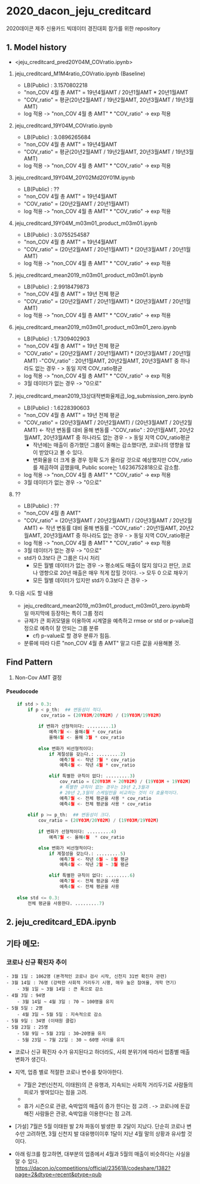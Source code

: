 # 2020_dacon_jeju_creditcard
2020데이콘 제주 신용카드 빅데이터  경진대회 참가를 위한 repository

## 1. Model history
* <jeju_creditcard_pred20Y04M_COVratio.ipynb>

1. jeju_creditcard_M1M4ratio_COVratio.ipynb (Baseline)
    - LB(Public) : 3.1570802218
    - "non_COV 4월 총 AMT" = 19년4월AMT / 20년1월AMT * 20년1월AMT
    - "COV_ratio" = 평균(20년2월AMT / 19년2월AMT, 20년3월AMT / 19년3월AMT)
    - log 적용 ->  "non_COV 4월 총 AMT" * "COV_ratio" -> exp 적용
    
2. jeju_creditcard_19Y04M_COVratio.ipynb
    - LB(Public) : 3.0896265684
    - "non_COV 4월 총 AMT" = 19년4월AMT
    - "COV_ratio" = 평균(20년2월AMT / 19년2월AMT, 20년3월AMT / 19년3월AMT)
    - log 적용 ->  "non_COV 4월 총 AMT" * "COV_ratio" -> exp 적용

3. jeju_creditcard_19Y04M_20Y02Md20Y01M.ipynb
    - LB(Public) : ??
    - "non_COV 4월 총 AMT" = 19년4월AMT
    - "COV_ratio" = (20년2월AMT / 20년1월AMT)
    - log 적용 ->  "non_COV 4월 총 AMT" * "COV_ratio" -> exp 적용

4. jeju_creditcard_19Y04M_m03m01_product_m03m01.ipynb
    - LB(Public) : 3.0755254587
    - "non_COV 4월 총 AMT" = 19년4월AMT
    - "COV_ratio" = (20년2월AMT / 20년1월AMT) * (20년3월AMT / 20년1월AMT)
    - log 적용 ->  "non_COV 4월 총 AMT" * "COV_ratio" -> exp 적용

5. jeju_creditcard_mean2019_m03m01_product_m03m01.ipynb
    - LB(Public) : 2.9918479873
    - "non_COV 4월 총 AMT" = 19년 전체 평균
    - "COV_ratio" = (20년2월AMT / 20년1월AMT) * (20년3월AMT / 20년1월AMT)
    - log 적용 ->  "non_COV 4월 총 AMT" * "COV_ratio" -> exp 적용

6. jeju_creditcard_mean2019_m03m01_product_m03m01_zero.ipynb
    - LB(Public) : 1.7309402903
    - "non_COV 4월 총 AMT" = 19년 전체 평균
    - "COV_ratio" = (20년2월AMT / 20년1월AMT) * (20년3월AMT / 20년1월AMT)
        -"COV_ratio" : 20년1월AMT, 20년2월AMT, 20년3월AMT 중 하나라도 없는 경우 - > 동일 지역 COV_ratio평균
    - log 적용 ->  "non_COV 4월 총 AMT" * "COV_ratio" -> exp 적용
    - 3월 데이터가 없는 경우 -> "0으로"


7. jeju_creditcard_mean2019_13상대적변화율제곱_log_submission_zero.ipynb
    - LB(Public) : 1.6228390603
    - "non_COV 4월 총 AMT" = 19년 전체 평균
    - "COV_ratio" = (20년3월AMT / 20년2월AMT) / (20년3월AMT / 20년2월AMT) <-  작년 변동률 대비 올해 변동률
        -"COV_ratio" : 20년1월AMT, 20년2월AMT, 20년3월AMT 중 하나라도 없는 경우 - > 동일 지역 COV_ratio평균
        - 작년에는 매출이 증가했던 그룹이 올해는 감소했다면, 코로나의 영향을 많이 받았다고 볼 수 있다.  
        - 변화율을 더 크게 줄 경우 정확 도가 올라갈 것으로 예상했지만 COV_ratio를 제곱하여 곱했을때, Public score는 1.6236752818으로 감소함.
    - log 적용 ->  "non_COV 4월 총 AMT" * "COV_ratio" -> exp 적용
    - 3월 데이터가 없는 경우 -> "0으로"

8. ??
    - LB(Public) : ??
    - "non_COV 4월 총 AMT"
    - "COV_ratio" = (20년3월AMT / 20년2월AMT) / (20년3월AMT / 20년2월AMT) <-  작년 변동률 대비 올해 변동률
        -"COV_ratio" : 20년1월AMT, 20년2월AMT, 20년3월AMT 중 하나라도 없는 경우 - > 동일 지역 COV_ratio평균
    - log 적용 ->  "non_COV 4월 총 AMT" * "COV_ratio" -> exp 적용
    - 3월 데이터가 없는 경우 -> "0으로"
    - std가 0.3보다 큰 그룹은 다시 처리
        - 모든 월별 데이터가 없는 경우 -> 평소에도 매출이 많지 않다고 판단, 코로나 영향으로 20년 매출은 매우 적게 잡힐 것이다. -> 모두 0 으로 채우기
        - 모든 월별 데이터가 있지만 std가 0.3보다 큰 경우 -> 


7. 다음 시도 할 내용
    - jeju_creditcard_mean2019_m03m01_product_m03m01_zero.ipynb파일 마지막에 등장하는 특이 그룹 정리
    - 규제가 큰 회귀모델을 이용하여 시계열을 예측하고 rmse or std or p-value검정으로 예측이 잘 안되는 그룹 분류
        - cf) p-value로 할 경우 분류가 힘듬.
    - 분류에 따라 다른 "non_COV 4월 총 AMT" 말고 다른 값을 사용해볼 것.

## Find Pattern
1. Non-Cov AMT 결정
#### Pseudocode
```python
    if std > 0.3:
        if p < p_th:  ## 변동성이 적다.
             cov_ratio = (20Y03M/20Y02M) / (19Y03M/19Y02M)
                
            if 변화가 선형적이다: .........1)
                예측7월 <- 올해4월 * cov_ratio
                올해4월 <- 올해 3월 * cov_ratio
                
            else 변화가 비선형적이다:
                if 계절성을 갖는다.: .........2)
                    예측7월 <- 작년 7월 * cov_ratio
                    예측4월 <- 작년 4월 * cov_ratio

                elif 특별한 규칙이 없다: .........3)
                    cov_ratio = (20Y03M + 20Y02M) / (19Y03M + 19Y02M)
                    # 특별한 규칙이 없는 경우는 19년 2,3월과
                    # 20년 2,3월의 스케일만을 비교하는 것이 더 효율적이다.
                    예측7월 <- 전체 평균을 사용 * cov_ratio
                    예측4월 <- 전체 평균을 사용 * cov_ratio
                    
        elif p >= p_th:  ## 변동성이 크다.
            cov_ratio = (20Y03M/20Y02M) / (19Y03M/19Y02M)
            
            if 변화가 선형적이다: .........4)
                예측7월 <- 올해4월  * cov_ratio

            else 변화가 비선형적이다:
                if 계절성을 갖는다.: .........5)
                    예측7월 <- 작년 6월 ~ 8월 평균
                    예측4월 <- 작년 2월 ~ 3월 평균

                elif 특별한 규칙이 없다: .........6)
                    예측7월 <- 전체 평균을 사용
                    예측4월 <- 전체 평균을 사용
            
    else std <= 0.3:
        전체 평균을 사용한다. .........7)
```




## 2. jeju_creditcard_EDA.ipynb


## 기타 메모:
### 코로나 신규 확진자 추이
    - 3월 1일 : 1062명 (본격적인 코로나 검사 시작, 신천지 31번 확진자 관련)
    - 3월 14일 : 76명 (강력한 사회적 거리두기 시행, 매우 높은 참여율, 개학 연기)
        - 3월 1일 ~ 3월 14일 : 큰 폭으로 감소
    - 4월 3일 : 94명
        - 3월 14일 ~ 4월 3일 : 70 ~ 100명을 유지
    - 5월 5일 : 2명
        - 4월 3일 ~ 5월 5일 : 지속적으로 감소
    - 5월 9일 : 34명 (이태원 클럽)
    - 5월 23일 : 25명 
        - 5월 9일 ~ 5월 23일 : 30~20명을 유지
        - 5월 23일 ~ 7월 22일 : 30 ~ 60명 사이를 유지


* 코로나 신규 확진자 수가 유지된다고 하더라도, 사회 분위기에 따라서 업종별 매출 변화가 생긴다.
* 지역, 업종 별로 적절한 코로나 변수를 찾아야한다.
    - 7월은 2번(신천지, 이태원)의 큰 유행과, 지속되는 사회적 거리두기로 사람들의 피로가 쌓여있다는 점을 고려.
    - 
    - 휴가 시즌으로 관광, 숙박업의 매출이 증가 한다는 점 고려 .
        -> 코로나에 둔감해진 사람들은 관광, 숙박업을 이용한다는 점 고려.
* [가설] 7월은 5월 이태원 발 2차 파동이 발생한 후 2달이 지났다. 단순히 코로나 변수만 고려하면, 3월 신천지 발 대유행이이후 1달이 지난 4월 말의 상황과 유사할 것이다.


* 아래 링크를 참고하면, 대부분의 업종에서 4월과 5월의 매출이 비슷하다는 사실을 알 수 있다.
https://dacon.io/competitions/official/235618/codeshare/1382?page=2&dtype=recent&ptype=pub


